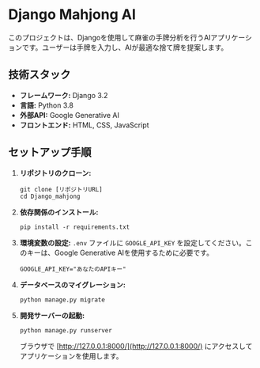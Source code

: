 # Django Mahjong AI

このプロジェクトは、Djangoを使用して麻雀の手牌分析を行うAIアプリケーションです。ユーザーは手牌を入力し、AIが最適な捨て牌を提案します。

## 技術スタック
- **フレームワーク:** Django 3.2
- **言語:** Python 3.8
- **外部API:** Google Generative AI
- **フロントエンド:** HTML, CSS, JavaScript

## セットアップ手順
1. **リポジトリのクローン:**
   ```
   git clone [リポジトリURL]
   cd Django_mahjong
   ```
2. **依存関係のインストール:**
   ```
   pip install -r requirements.txt
   ```
3. **環境変数の設定:**
   `.env` ファイルに `GOOGLE_API_KEY` を設定してください。このキーは、Google Generative AIを使用するために必要です。
   ```
   GOOGLE_API_KEY="あなたのAPIキー"
   ```
4. **データベースのマイグレーション:**
   ```
   python manage.py migrate
   ```
5. **開発サーバーの起動:**
   ```
   python manage.py runserver
   ```
   ブラウザで [http://127.0.0.1:8000/](http://127.0.0.1:8000/) にアクセスしてアプリケーションを使用します。
